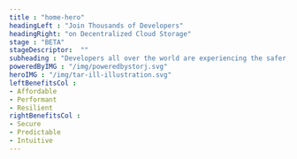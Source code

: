 ```yaml
---
title : "home-hero"
headingLeft : "Join Thousands of Developers"
headingRight: "on Decentralized Cloud Storage"
stage : "BETA"
stageDescriptor:  ""
subheading : "Developers all over the world are experiencing the safer, faster, decentralized, enterprise-grade cloud storage alternative."
poweredByIMG : "/img/poweredbystorj.svg"
heroIMG : "/img/tar-ill-illustration.svg"
leftBenefitsCol :
- Affordable
- Performant
- Resilient
rightBenefitsCol :
- Secure
- Predictable
- Intuitive
---
```

